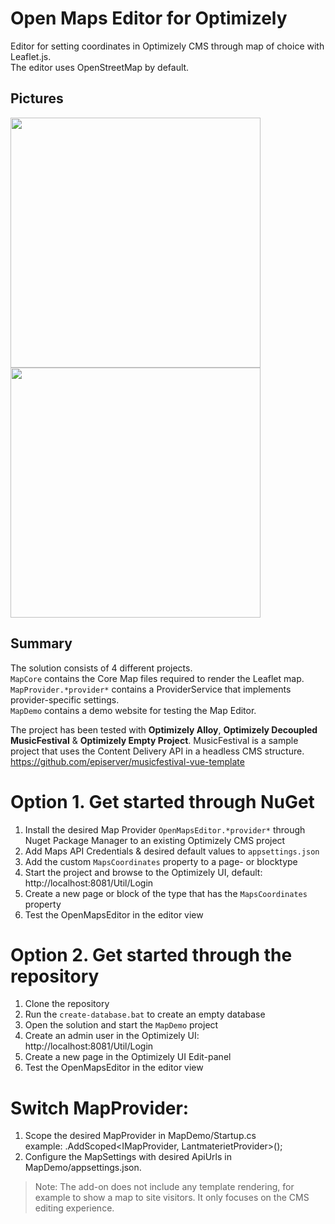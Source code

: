 # Open Maps Editor for Optimizely
Editor for setting coordinates in Optimizely CMS through map of choice with Leaflet.js.<br/>
The editor uses OpenStreetMap by default. 

## Pictures
<div>
  <img src="https://github.com/iKingCold/optimizely-maps-editor/blob/main/Pictures/Lantmateriet-AutoComplete-1.png" width="400">
  <img src="https://github.com/iKingCold/optimizely-maps-editor/blob/main/Pictures/OSM-AutoComplete-1.png" width="400">
</div>

## Summary
The solution consists of 4 different projects.<br/>
`MapCore` contains the Core Map files required to render the Leaflet map.<br/>
`MapProvider.*provider*` contains a ProviderService that implements provider-specific settings.<br/>
`MapDemo` contains a demo website for testing the Map Editor.<br/>

The project has been tested with **Optimizely Alloy**, **Optimizely Decoupled MusicFestival** & **Optimizely Empty Project**.
MusicFestival is a sample project that uses the Content Delivery API in a headless CMS structure. https://github.com/episerver/musicfestival-vue-template

# Option 1. Get started through NuGet
1. Install the desired Map Provider `OpenMapsEditor.*provider*` through Nuget Package Manager to an existing Optimizely CMS project
1. Add Maps API Credentials & desired default values to `appsettings.json`
1. Add the custom `MapsCoordinates` property to a page- or blocktype
1. Start the project and browse to the Optimizely UI, default: http://localhost:8081/Util/Login
1. Create a new page or block of the type that has the `MapsCoordinates` property
1. Test the OpenMapsEditor in the editor view

# Option 2. Get started through the repository
1. Clone the repository
1. Run the `create-database.bat` to create an empty database
1. Open the solution and start the `MapDemo` project 
1. Create an admin user in the Optimizely UI: http://localhost:8081/Util/Login
1. Create a new page in the Optimizely UI Edit-panel
1. Test the OpenMapsEditor in the editor view

# Switch MapProvider: 
1. Scope the desired MapProvider in MapDemo/Startup.cs <br/>
example: .AddScoped<IMapProvider, LantmaterietProvider>();
2. Configure the MapSettings with desired ApiUrls in MapDemo/appsettings.json.

> Note: The add-on does not include any template rendering, for example to show a map to site visitors. It only focuses on the CMS editing experience.
